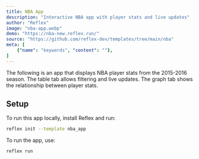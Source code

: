 ```yaml
---
title: NBA App
description: "Interactive NBA app with player stats and live updates"
author: "Reflex"
image: "nba-app.webp"
demo: "https://nba-new.reflex.run/"
source: "https://github.com/reflex-dev/templates/tree/main/nba"
meta: [
    {"name": "keywords", "content": ""},
]
---
```


The following is an app that displays NBA player stats from the 2015-2016 season. The table tab allows filtering and live updates. The graph tab shows the relationship between player stats.

## Setup

To run this app locally, install Reflex and run:

```bash
reflex init --template nba_app
```

To run the app, use:

```bash
reflex run
```